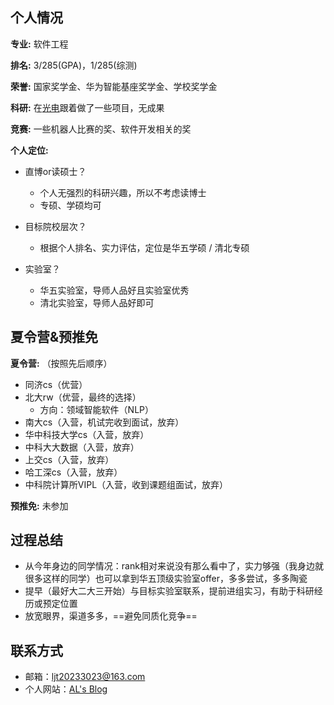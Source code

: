 ## 个人情况

**专业:** 软件工程

**排名:** 3/285(GPA)，1/285(综测)

**荣誉:** 国家奖学金、华为智能基座奖学金、学校奖学金

**科研:** 在[光电](https://iopen.nwpu.edu.cn/index.htm)跟着做了一些项目，无成果

**竞赛:** 一些机器人比赛的奖、软件开发相关的奖

**个人定位:**

- 直博or读硕士？

  - 个人无强烈的科研兴趣，所以不考虑读博士
  - 专硕、学硕均可

- 目标院校层次？

  - 根据个人排名、实力评估，定位是华五学硕 / 清北专硕

- 实验室？

  - 华五实验室，导师人品好且实验室优秀
  - 清北实验室，导师人品好即可

  

## 夏令营&预推免

**夏令营:** （按照先后顺序）

- 同济cs（优营）
- 北大rw（优营，最终的选择）
  - 方向：领域智能软件（NLP）
- 南大cs（入营，机试完收到面试，放弃）
- 华中科技大学cs（入营，放弃）
- 中科大大数据（入营，放弃）
- 上交cs（入营，放弃）
- 哈工深cs（入营，放弃）
- 中科院计算所VIPL（入营，收到课题组面试，放弃）

**预推免:** 未参加



## 过程总结

- 从今年身边的同学情况：rank相对来说没有那么看中了，实力够强（我身边就很多这样的同学）也可以拿到华五顶级实验室offer，多多尝试，多多陶瓷
- 提早（最好大二大三开始）与目标实验室联系，提前进组实习，有助于科研经历或预定位置
- 放宽眼界，渠道多多，==避免同质化竞争==



## 联系方式

- 邮箱：ljt20233023@163.com
- 个人网站：[AL's Blog](http://www.yuguang.zone/)
